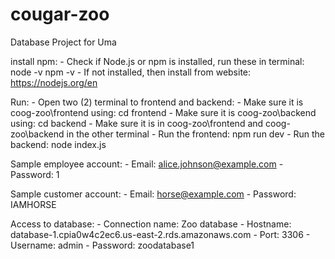 # cougar-zoo
Database Project for Uma

install npm:
    - Check if Node.js or npm is installed, run these in terminal:
        node -v
        npm -v
    - If not installed, then install from website: https://nodejs.org/en

Run:
    - Open two (2) terminal to frontend and backend:
        - Make sure it is coog-zoo\frontend using: cd frontend
        - Make sure it is coog-zoo\backend using: cd backend
    - Make sure it is in coog-zoo\frontend and coog-zoo\backend in the other terminal
    - Run the frontend: npm run dev
    - Run the backend: node index.js

Sample employee account:
    - Email: alice.johnson@example.com
    - Password: 1

Sample customer account:
    - Email: horse@example.com
    - Password: IAMHORSE

Access to database:
    - Connection name: Zoo database
    - Hostname: database-1.cpia0w4c2ec6.us-east-2.rds.amazonaws.com
    - Port: 3306
    - Username: admin
    - Password: zoodatabase1